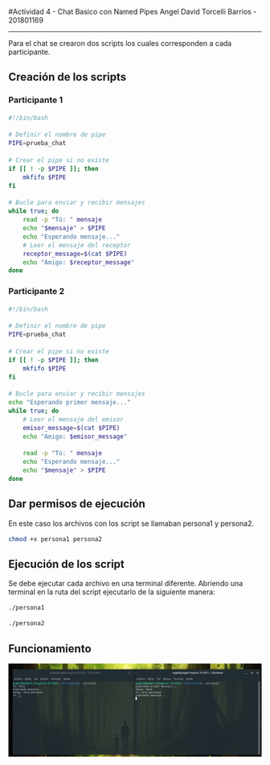 #Actividad 4 - Chat Basico con Named Pipes
Angel David Torcelli Barrios - 201801169

---

Para el chat se crearon dos scripts los cuales corresponden a cada participante.
## Creación de los scripts
### Participante 1
```bash
#!/bin/bash

# Definir el nombre de pipe
PIPE=prueba_chat

# Crear el pipe si no existe
if [[ ! -p $PIPE ]]; then
    mkfifo $PIPE
fi

# Bucle para enviar y recibir mensajes
while true; do
    read -p "Tú: " mensaje
    echo "$mensaje" > $PIPE
    echo "Esperando mensaje..."
    # Leer el mensaje del receptor
    receptor_message=$(cat $PIPE)
    echo "Amigo: $receptor_message"
done
``` 

### Participante 2

```bash
#!/bin/bash

# Definir el nombre de pipe
PIPE=prueba_chat

# Crear el pipe si no existe
if [[ ! -p $PIPE ]]; then
    mkfifo $PIPE
fi

# Bucle para enviar y recibir mensajes
echo "Esperando primer mensaje..."
while true; do
    # Leer el mensaje del emisor
    emisor_message=$(cat $PIPE)
    echo "Amigo: $emisor_message"

    read -p "Tú: " mensaje
    echo "Esperando mensaje..."
    echo "$mensaje" > $PIPE
done
``` 
## Dar permisos de ejecución
En este caso los archivos con los script se llamaban persona1 y persona2.
```bash
chmod +x persona1 persona2
``` 

## Ejecución de los script
Se debe ejecutar cada archivo en una terminal diferente. Abriendo una terminal en la ruta del script ejecutarlo de la siguiente manera:
```bash
./persona1
``` 
```bash
./persona2
``` 
## Funcionamiento
![Alt text](ejemplo.png)
